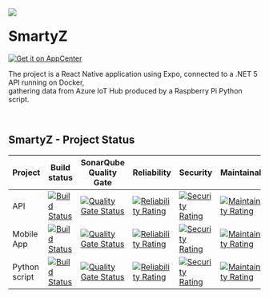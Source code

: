 <img align="left" style="margin-right:10px" src="https://i.imgur.com/Pgs94yv.png"/>

# SmartyZ
[![Get it on AppCenter](https://appcenter.elementary.io/badge.svg)](https://install.appcenter.ms/users/simon.cotelle/apps/SmartyZ)


The project is a React Native application using Expo, connected to a .NET 5 API running on Docker,
<br>gathering data from Azure IoT Hub produced by a Raspberry Pi Python script.

<br/>

## SmartyZ - Project Status

| Project | Build status | SonarQube Quality Gate | Reliability | Security | Maintainability | Coverage
| ------------- | ------------- | ------------- | ------------- | ------------- | ------------- | ------------- |
| API | [![Build Status](https://dev.azure.com/D3P4/SmartyZ/_apis/build/status/SmartyZ%20-%20API%20-%20DEV?branchName=develop)](https://dev.azure.com/D3P4/SmartyZ/_build/latest?definitionId=4&branchName=develop) | [![Quality Gate Status](https://sonarcloud.io/api/project_badges/measure?project=D3P4_SmartyZ---API&metric=alert_status)](https://sonarcloud.io/dashboard?id=D3P4_SmartyZ---API) | [![Reliability Rating](https://sonarcloud.io/api/project_badges/measure?project=D3P4_SmartyZ---API&metric=reliability_rating)](https://sonarcloud.io/dashboard?id=D3P4_SmartyZ---API) | [![Security Rating](https://sonarcloud.io/api/project_badges/measure?project=D3P4_SmartyZ---API&metric=security_rating)](https://sonarcloud.io/dashboard?id=D3P4_SmartyZ---API) | [![Maintainability Rating](https://sonarcloud.io/api/project_badges/measure?project=D3P4_SmartyZ---API&metric=sqale_rating)](https://sonarcloud.io/dashboard?id=D3P4_SmartyZ---API) | [![Coverage](https://sonarcloud.io/api/project_badges/measure?project=D3P4_SmartyZ---API&metric=coverage)](https://sonarcloud.io/dashboard?id=D3P4_SmartyZ---API) |
| Mobile App | [![Build Status](https://dev.azure.com/D3P4/SmartyZ/_apis/build/status/SmartyZ%20-%20Mobile%20-%20DEV?branchName=develop)](https://dev.azure.com/D3P4/SmartyZ/_build/latest?definitionId=1&branchName=develop) | [![Quality Gate Status](https://sonarcloud.io/api/project_badges/measure?project=D3P4_SmartyZ---Mobile&metric=alert_status)](https://sonarcloud.io/dashboard?id=D3P4_SmartyZ---Mobile) | [![Reliability Rating](https://sonarcloud.io/api/project_badges/measure?project=D3P4_SmartyZ---Mobile&metric=reliability_rating)](https://sonarcloud.io/dashboard?id=D3P4_SmartyZ---Mobile) | [![Security Rating](https://sonarcloud.io/api/project_badges/measure?project=D3P4_SmartyZ---Mobile&metric=security_rating)](https://sonarcloud.io/dashboard?id=D3P4_SmartyZ---Mobile) | [![Maintainability Rating](https://sonarcloud.io/api/project_badges/measure?project=D3P4_SmartyZ---Mobile&metric=sqale_rating)](https://sonarcloud.io/dashboard?id=D3P4_SmartyZ---Mobile) | [![Coverage](https://sonarcloud.io/api/project_badges/measure?project=D3P4_SmartyZ---Mobile&metric=coverage)](https://sonarcloud.io/dashboard?id=D3P4_SmartyZ---Mobile) |
| Python script | [![Build Status](https://dev.azure.com/D3P4/SmartyZ/_apis/build/status/SmartyZ%20-%20IoT?branchName=master)](https://dev.azure.com/D3P4/SmartyZ/_build/latest?definitionId=11&branchName=master) | [![Quality Gate Status](https://sonarcloud.io/api/project_badges/measure?project=D3P4_SmartyZ---IoT&metric=alert_status)](https://sonarcloud.io/dashboard?id=D3P4_SmartyZ---IoT) | [![Reliability Rating](https://sonarcloud.io/api/project_badges/measure?project=D3P4_SmartyZ---IoT&metric=reliability_rating)](https://sonarcloud.io/dashboard?id=D3P4_SmartyZ---IoT) | [![Security Rating](https://sonarcloud.io/api/project_badges/measure?project=D3P4_SmartyZ---IoT&metric=security_rating)](https://sonarcloud.io/dashboard?id=D3P4_SmartyZ---IoT) | [![Maintainability Rating](https://sonarcloud.io/api/project_badges/measure?project=D3P4_SmartyZ---IoT&metric=sqale_rating)](https://sonarcloud.io/dashboard?id=D3P4_SmartyZ---IoT) | [![Coverage](https://sonarcloud.io/api/project_badges/measure?project=D3P4_SmartyZ---IoT&metric=coverage)](https://sonarcloud.io/dashboard?id=D3P4_SmartyZ---IoT) |